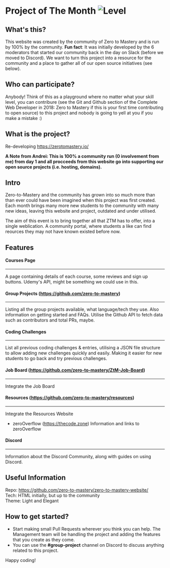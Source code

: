 # Project of The Month ![Level](https://img.shields.io/badge/November%20-%202018-yellow.svg?longCache=true&style=for-the-badge)


## What's this?
This website was created by the community of Zero to Mastery and is run by 100% by the community. **Fun fact**: It was initially developed by the 6 moderators that started our community back in the day on Slack (before we moved to Discord). We want to turn this project into a resource for the community and a place to gather all of our open source initiatives (see below).

## Who can participate?
Anybody! Think of this as a playground where no matter what your skill level, you can contribure (see the Git and Github section of the Complete Web Developer in 2018: Zero to Mastery if this is your first time contributing to open source) to this project and nobody is going to yell at you if you make a mistake :)

## What is the project?
Re-developing  https://zerotomastery.io/  

**A Note from Andrei: This is 100% a community run (0 involvement from me) from day 1 and all procceeds from this website go into supporting our open source projects (i.e. hosting, domains).**

## Intro
Zero-to-Mastery and the community has grown into so much more than than ever could have been imagined when this project was first created. Each month brings many more new students to the community with many new ideas, leaving this website and project, outdated and under utilised. 

The aim of this event is to bring together all that ZTM has to offer, into a single weblication. A community portal, where students a like can find reources they may not have known existed before now.

## Features

#### Courses Page 
-----
A page containing details of each course, some reviews and sign up buttons. 
Udemy's API, might be something we could use in this.

#### Group Projects (https://github.com/zero-to-mastery)  
-----
Listing all the group projects available, what language/tech they use. Also information on getting started and FAQs. Utilise the Github API to fetch data such as contributors and total PRs, maybe.

#### Coding Challenges 
-----
List all previous coding challenges & entries, utilising a JSON file structure to allow adding new challenges quickly and easily. Making it easier for new students to go back and try previous challenges. 

#### Job Board (https://github.com/zero-to-mastery/ZtM-Job-Board)  
-----
Integrate the Job Board

#### Resources (https://github.com/zero-to-mastery/resources)  
-----
Integrate the Resources Website

* zeroOverflow (https://thecode.zone)
Information and links to zeroOverflow

#### Discord 
-----
Information about the Discord Community, along with guides on using Discord.

## Useful Information
Repo: https://github.com/zero-to-mastery/zero-to-mastery-website/  
Tech: HTML initially, but up to the community  
Theme: Light and Elegant  


## How to get started?
- Start making small Pull Requests wherever you think you can help. The Management team will be handling the project and adding the features that you create as they come.  
- You can use the **#group-project** channel on Discord to discuss anything related to this project.  

Happy coding!


